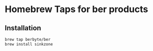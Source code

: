 # Homebrew Taps for ber products


## Installation

```bash
brew tap berbyte/ber
brew install sinkzone
```

